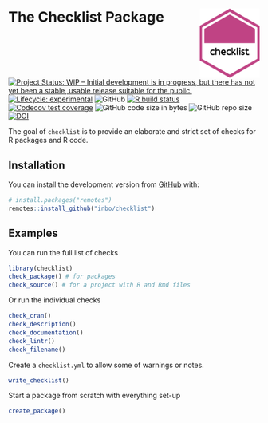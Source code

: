 
# The Checklist Package <img src="man/figures/logo.png" align="right" alt="A hexagon with the word checklist" width="120" />

<!-- README.md is generated from README.Rmd. Please edit that file -->

[![Project Status: WIP – Initial development is in progress, but there
has not yet been a stable, usable release suitable for the
public.](https://www.repostatus.org/badges/latest/wip.svg)](https://www.repostatus.org/#wip)
[![Lifecycle:
experimental](https://img.shields.io/badge/lifecycle-experimental-orange.svg)](https://www.tidyverse.org/lifecycle/#experimental)
![GitHub](https://img.shields.io/github/license/inbo/checklist) [![R
build
status](https://github.com/inbo/checklist/workflows/check%20package%20on%20main/badge.svg)](https://github.com/inbo/checklist/actions)
[![Codecov test
coverage](https://codecov.io/gh/inbo/checklist/branch/main/graph/badge.svg)](https://codecov.io/gh/inbo/checklist?branch=main)
![GitHub code size in
bytes](https://img.shields.io/github/languages/code-size/inbo/checklist.svg)
![GitHub repo
size](https://img.shields.io/github/repo-size/inbo/checklist.svg)
[![DOI](https://zenodo.org/badge/DOI/10.5281/zenodo.4028303.svg)](https://doi.org/10.5281/zenodo.4028303)

The goal of `checklist` is to provide an elaborate and strict set of
checks for R packages and R code.

## Installation

You can install the development version from
[GitHub](https://github.com/) with:

``` r
# install.packages("remotes")
remotes::install_github("inbo/checklist")
```

## Examples

You can run the full list of checks

``` r
library(checklist)
check_package() # for packages
check_source() # for a project with R and Rmd files
```

Or run the individual checks

``` r
check_cran()
check_description()
check_documentation()
check_lintr()
check_filename()
```

Create a `checklist.yml` to allow some of warnings or notes.

``` r
write_checklist()
```

Start a package from scratch with everything set-up

``` r
create_package()
```
